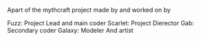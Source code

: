 Apart of the mythcraft project made by and worked on by

Fuzz: Project Lead and main coder
Scarlet: Project Dierector
Gab: Secondary coder
Galaxy: Modeler And artist
